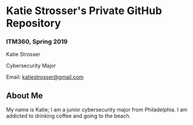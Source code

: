 # Katie Strosser's Private GitHub Repository
### ITM360, Spring 2019

Katie Strosser

Cybersecurity Major

Email: katiestrosser@gmail.com


## About Me

My name is Katie; I am a junior cybersecurity major from Philadelphia. I am addicted to drinking coffee and going to the beach. 